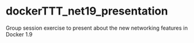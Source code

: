 # dockerTTT_net19_presentation
Group session exercise to present about the new networking features in Docker 1.9
